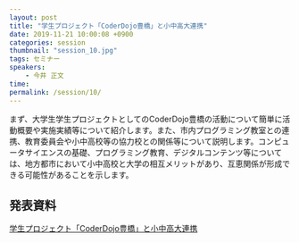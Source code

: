 ```yaml
---
layout: post
title: "学生プロジェクト「CoderDojo豊橋」と小中高大連携"
date: 2019-11-21 10:00:08 +0900
categories: session
thumbnail: "session_10.jpg"
tags: セミナー
speakers:
    - 今井 正文
time:
permalink: /session/10/
---
```


まず、大学生学生プロジェクトとしてのCoderDojo豊橋の活動について簡単に活動概要や実施実績等について紹介します。また、市内プログラミング教室との連携、教育委員会や小中高校等の協力校との関係等について説明します。コンピュータサイエンスの基礎、プログラミング教育、デジタルコンテンツ等については、地方都市において小中高校と大学の相互メリットがあり、互恵関係が形成できる可能性があることを示します。

## 発表資料

[学生プロジェクト「CoderDojo豊橋」と小中高大連携]({{site.url}}/pdf/session/学生プロジェクト「CoderDojo豊橋」と小中高大連携.pdf)
